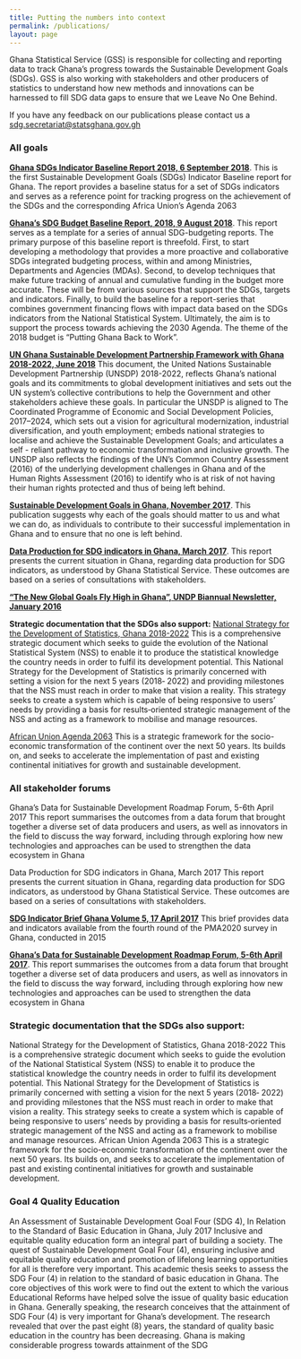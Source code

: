 ```yaml
---
title: Putting the numbers into context
permalink: /publications/
layout: page
---
```


Ghana Statistical Service (GSS) is responsible for collecting and reporting data to track Ghana’s progress towards the Sustainable Development Goals (SDGs).  GSS is also working with stakeholders and other producers of statistics to understand how new methods and innovations can be harnessed to fill SDG data gaps to ensure that we Leave No One Behind.

If you have any feedback on our publications please contact us a sdg.secretariat@statsghana.gov.gh

### All goals

**[Ghana SDGs Indicator Baseline Report 2018, 6 September 2018](http://www.gh.undp.org/content/dam/ghana/docs/Reports/UNDP_GH_IGC_SDGs_%20Indicator_%20Baseline_Report_2018.pdf)**. This is the first Sustainable Development Goals (SDGs) Indicator Baseline report for Ghana. The report provides a baseline status for a set of SDGs indicators and serves as a reference point for tracking progress on the achievement of the SDGs and the corresponding Africa Union’s Agenda 2063

**[Ghana’s SDG Budget Baseline Report, 2018, 9 August 2018]()**. This report serves as a template for a series of annual SDG-budgeting reports. The primary purpose of this baseline report is threefold. First, to start developing a methodology that provides a more proactive and collaborative SDGs integrated budgeting process, within and among Ministries, Departments and Agencies (MDAs). Second, to develop techniques that make future tracking of annual and cumulative funding in the budget more accurate. These will be from various sources that support the SDGs, targets and indicators. Finally, to build the baseline for a report-series that combines government financing flows with impact data based on the SDGs indicators from the National Statistical System. Ultimately, the aim is to support the process towards achieving the 2030 Agenda. The theme of the 2018 budget is “Putting Ghana Back to Work”.

**[UN Ghana Sustainable Development Partnership Framework with Ghana 2018-2022, June 2018]()**
This document, the United Nations Sustainable Development Partnership (UNSDP) 2018-2022, reflects Ghana’s national goals and its commitments to global development initiatives and sets out the UN system’s collective contributions to help the Government and other stakeholders achieve these goals. In particular the UNSDP is aligned to The Coordinated Programme of Economic and Social Development Policies, 2017–2024, which sets out a vision for agricultural modernization, industrial diversification, and youth employment; embeds national strategies to localise and achieve the Sustainable Development Goals; and articulates a self - reliant pathway to economic transformation and inclusive growth. The UNSDP also reflects the findings of the UN’s Common Country Assessment (2016) of the underlying development challenges in Ghana and of the Human Rights Assessment (2016) to identify who is at risk of not having their human rights protected and thus of being left behind.

**[Sustainable Development Goals in Ghana, November 2017](http://gh.one.un.org/content/dam/unct/ghana/docs/SDGs/UNCT-GH-SDGs-in-Ghana-Avocacy-Messages-2017.pdf)**. This publication suggests why each of the goals should matter to us and what we can do, as individuals to contribute to their successful implementation in Ghana and to ensure that no one is left behind.

**[Data Production for SDG indicators in Ghana, March 2017](http://www.statsghana.gov.gh/docfiles/SDGs/Data%20and%20the%20SDGs%20in%20Ghana_Final2.pdf)**. This report presents the current situation in Ghana, regarding data production for SDG indicators, as understood by Ghana Statistical Service. These outcomes are based on a series of consultations with stakeholders.

**[“The New Global Goals Fly High in Ghana”, UNDP Biannual Newsletter, January 2016]()**

**Strategic documentation that the SDGs also support:**
[National Strategy for the Development of Statistics, Ghana 2018-2022](http://www.statsghana.gov.gh/docfiles/publications/NSDS%20II%20Ghana_Revised_16.03.18.pdf)  This is a comprehensive strategic document which seeks to guide the evolution of the National Statistical System (NSS) to enable it to produce the statistical knowledge the country needs in order to fulfil its development potential. This National Strategy for the Development of Statistics is primarily concerned with setting a vision for the next 5 years (2018‐ 2022) and providing milestones that the NSS must reach in order to make that vision a reality. This strategy seeks to create a system which is capable of being responsive to users’ needs by providing a basis for results‐oriented strategic management of the NSS and acting as a framework to mobilise and manage resources.

[African Union Agenda 2063](https://au.int/Agenda2063/popular_version)  This is a strategic framework for the socio-economic transformation of the continent over the next 50 years. Its builds on, and seeks to accelerate the implementation of past and existing continental initiatives for growth and sustainable development.


### All stakeholder forums

Ghana’s Data for Sustainable Development Roadmap Forum, 5-6th April 2017 This report summarises the outcomes from a data forum that brought together a diverse set of data producers and users, as well as innovators in the field to discuss the way forward, including through exploring how new technologies and approaches can be used to strengthen the data ecosystem in Ghana

Data Production for SDG indicators in Ghana, March 2017  This report presents the current situation in Ghana, regarding data production for SDG indicators, as understood by Ghana Statistical Service. These outcomes are based on a series of consultations with stakeholders.

**[SDG Indicator Brief Ghana Volume 5, 17 April 2017]()** This brief provides data and indicators available from the fourth round of the PMA2020 survey in Ghana, conducted in 2015

**[Ghana’s Data for Sustainable Development Roadmap Forum, 5-6th April 2017](http://www.statsghana.gov.gh/docfiles/SDGs/Forum%20report%20final.pdf)**. This report summarises the outcomes from a data forum that brought together a diverse set of data producers and users, as well as innovators in the field to discuss the way forward, including through exploring how new technologies and approaches can be used to strengthen the data ecosystem in Ghana

### Strategic documentation that the SDGs also support:

National Strategy for the Development of Statistics, Ghana 2018-2022  This is a comprehensive strategic document which seeks to guide the evolution of the National Statistical System (NSS) to enable it to produce the statistical knowledge the country needs in order to fulfil its development potential. This National Strategy for the Development of Statistics is primarily concerned with setting a vision for the next 5 years (2018‐ 2022) and providing milestones that the NSS must reach in order to make that vision a reality. This strategy seeks to create a system which is capable of being responsive to users’ needs by providing a basis for results‐oriented strategic management of the NSS and acting as a framework to mobilise and manage resources.
African Union Agenda 2063  This is a strategic framework for the socio-economic transformation of the continent over the next 50 years. Its builds on, and seeks to accelerate the implementation of past and existing continental initiatives for growth and sustainable development.

### Goal 4 Quality Education ###
 An Assessment of Sustainable Development Goal Four (SDG 4), In Relation to the Standard of Basic Education in Ghana, July 2017
Inclusive and equitable quality education form an integral part of building a society. The quest of Sustainable Development Goal Four (4), ensuring inclusive and equitable quality education and promotion of lifelong learning opportunities for all is therefore very important. This academic thesis seeks to assess the SDG Four (4) in relation to the standard of basic education in Ghana. The core  objectives  of  this  work  were  to  find  out  the  extent  to  which  the  various  Educational Reforms  have  helped  solve  the  issue  of  quality  basic  education  in  Ghana.  Generally speaking, the research conceives that the attainment of SDG Four (4) is very important for Ghana’s development. The research revealed that over the past eight (8) years, the standard of quality basic education in the country has been decreasing. Ghana is making considerable progress towards attainment of the SDG 



